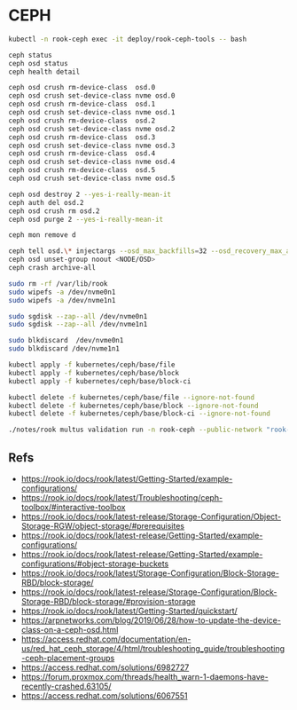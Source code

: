 # CEPH

```bash
kubectl -n rook-ceph exec -it deploy/rook-ceph-tools -- bash

ceph status
ceph osd status
ceph health detail

ceph osd crush rm-device-class  osd.0
ceph osd crush set-device-class nvme osd.0
ceph osd crush rm-device-class  osd.1
ceph osd crush set-device-class nvme osd.1
ceph osd crush rm-device-class  osd.2
ceph osd crush set-device-class nvme osd.2
ceph osd crush rm-device-class  osd.3
ceph osd crush set-device-class nvme osd.3
ceph osd crush rm-device-class  osd.4
ceph osd crush set-device-class nvme osd.4
ceph osd crush rm-device-class  osd.5
ceph osd crush set-device-class nvme osd.5

ceph osd destroy 2 --yes-i-really-mean-it
ceph auth del osd.2
ceph osd crush rm osd.2
ceph osd purge 2 --yes-i-really-mean-it

ceph mon remove d

ceph tell osd.\* injectargs --osd_max_backfills=32 --osd_recovery_max_active=64
ceph osd unset-group noout <NODE/OSD>
ceph crash archive-all

sudo rm -rf /var/lib/rook
sudo wipefs -a /dev/nvme0n1
sudo wipefs -a /dev/nvme1n1

sudo sgdisk --zap--all /dev/nvme0n1
sudo sgdisk --zap--all /dev/nvme1n1

sudo blkdiscard  /dev/nvme0n1
sudo blkdiscard /dev/nvme1n1

kubectl apply -f kubernetes/ceph/base/file
kubectl apply -f kubernetes/ceph/base/block
kubectl apply -f kubernetes/ceph/base/block-ci

kubectl delete -f kubernetes/ceph/base/file --ignore-not-found
kubectl delete -f kubernetes/ceph/base/block --ignore-not-found
kubectl delete -f kubernetes/ceph/base/block-ci --ignore-not-found

./notes/rook multus validation run -n rook-ceph --public-network "rook-ceph/ceph-public" --cluster-network "rook-ceph/ceph-cluster" --host-check-only
```

## Refs

- <https://rook.io/docs/rook/latest/Getting-Started/example-configurations/>
- <https://rook.io/docs/rook/latest/Troubleshooting/ceph-toolbox/#interactive-toolbox>
- <https://rook.io/docs/rook/latest-release/Storage-Configuration/Object-Storage-RGW/object-storage/#prerequisites>
- <https://rook.io/docs/rook/latest-release/Getting-Started/example-configurations/>
- <https://rook.io/docs/rook/latest-release/Getting-Started/example-configurations/#object-storage-buckets>
- <https://rook.io/docs/rook/latest/Storage-Configuration/Block-Storage-RBD/block-storage/>
- <https://rook.io/docs/rook/latest-release/Storage-Configuration/Block-Storage-RBD/block-storage/#provision-storage>
- <https://rook.io/docs/rook/latest/Getting-Started/quickstart/>
- <https://arpnetworks.com/blog/2019/06/28/how-to-update-the-device-class-on-a-ceph-osd.html>
- <https://access.redhat.com/documentation/en-us/red_hat_ceph_storage/4/html/troubleshooting_guide/troubleshooting-ceph-placement-groups>
- <https://access.redhat.com/solutions/6982727>
- <https://forum.proxmox.com/threads/health_warn-1-daemons-have-recently-crashed.63105/>
- <https://access.redhat.com/solutions/6067551>

